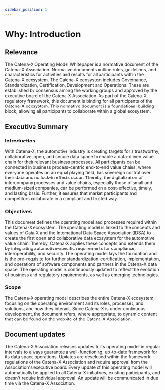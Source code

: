 ```yaml
---
sidebar_position: 1
---
```

# Why: Introduction

## Relevance

The Catena-X Operating Model Whitepaper is a normative document of the Catena-X Association. Normative documents outline rules, guidelines, and characteristics for activities and results for all participants within the Catena-X ecosystem. The Catena-X ecosystem includes Governance, Standardization, Certification, Development and Operations. These are established by consensus among the working groups and approved by the executive board of the Catena-X Association. As part of the Catena-X regulatory framework, this document is binding for all participants of the Catena-X ecosystem. This normative document is a foundational building block, allowing all participants to collaborate within a global ecosystem.

## Executive Summary

### Introduction

With Catena-X, the automotive industry is creating targets for a trustworthy, collaborative, open, and secure data space to enable a data-driven value chain for their relevant business processes. All participants can be connected in business process-centric end-to-end value chains, where everyone operates on an equal playing field, has sovereign control over their data and no lock-in effects occur. Thereby, the digitalization of intercompany processes and value chains, especially those of small and medium-sized companies, can be performed on a cost-effective, timely, and lasting basis. Further, it ensures that market participants and competitors collaborate in a compliant and trusted way.

### Objectives

This document defines the operating model and processes required within the Catena-X ecosystem. The operating model is linked to the concepts and values of Gaia-X and the International Data Space Association (IDSA) to create the first open and collaborative data ecosystem for the automotive value chain. Thereby, Catena-X applies these concepts and extends them by integrating automotive-specific requirements for compliance, interoperability, and security. The operating model lays the foundation and is the pre-requisite for further standardization, certification, implementation, and operations of software components and partners in the Catena-X data space. The operating model is continuously updated to reflect the evolution of business and regulatory requirements, as well as emerging technologies.

### Scope

The Catena-X operating model describes the entire Catena-X ecosystem, focusing on the operating environment and its roles, processes, and solutions, and how they interact. Since Catena-X is under continuous development, the document refers, where appropriate, to dynamic content that can be found on the website of the Catena-X Association.

## Document updates

The Catena-X Association releases updates to its operating model in regular intervals to always guarantee a well-functioning, up-to-date framework for its data space operations. Updates are developed within the framework regulations of the Catena-X Association and require approval from the Association's executive board. Every update of this operating model will automatically be applied to all Catena-X initiatives, existing participants, and doesn't require individual approval. An update will be communicated in due time via the Catena-X Association.
